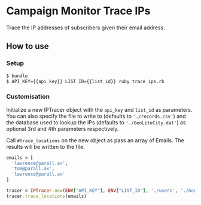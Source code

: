 # Campaign Monitor Trace IPs

Trace the IP addresses of subscribers given their email address.


## How to use

### Setup

```bash
$ bundle
$ API_KEY={{api_key}} LIST_ID={{list_id}} ruby trace_ips.rb
```

### Customisation

Initialize a new IPTracer object with the `api_key` and `list_id` as parameters. You can also specify the file to write to (defaults to `'./records.csv'`) and the database used to lookup the IPs (defaults to `'./GeoLiteCity.dat'`) as optional 3rd and 4th parameters respectively.

Call `#trace_locations` on the new object as pass an array of Emails. The results will be written to the file.

```ruby
emails = [
  'lawrence@parall.ax',
  'tom@parall.ax',
  'lawrence@parall.ax'
]

tracer = IPTracer.new(ENV["API_KEY"], ENV["LIST_ID"], './users', './GeoIP.dat')
tracer.trace_locations(emails)
```
